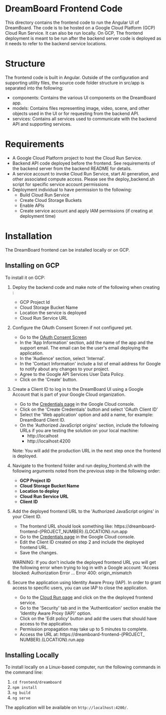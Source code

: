 # DreamBoard Frontend Code

This directory contains the frontend code to run the Angular UI of DreamBoard. The code is to be hosted on a Google Cloud Platform (GCP) Cloud Run Service. It can also be run locally. On GCP, The frontend deployment is meant to be run after the backend server code is deployed as it needs to refer to the backend service locations.

# Structure

The frontend code is built in Angular. Outside of the configuration and supporting utility files, the source code folder structure in src/app is separated into the following:

- components: Contains the various UI components on the DreamBoard app.
- models: Contains files representing image, video, scene, and other objects used in the UI or for requesting from the backend API.
- services: Contains all services used to communicate with the backend API and supporting services.

# Requirements

- A Google Cloud Platform project to host the Cloud Run Service.
- Backend API code deployed before the frontend. See requirements of the backend server from the backend README for details.
- A service account to invoke Cloud Run Service, start AI generation, and other associated compute access. Please see the deploy_backend.sh script for specific service account permissions
- Deployment individual to have permission to the following:
  - Build Cloud Run Service
  - Create Cloud Storage Buckets
  - Enable APIs
  - Create service account and apply IAM permissions (if creating at deployment time)

# Installation

The DreamBoard frontend can be installed locally or on GCP.

## Installing on GCP

To install it on GCP:

1. Deploy the backend code and make note of the following when creating :
   - GCP Project Id
   - Cloud Storage Bucket Name
   - Location the service is deployed
   - Cloud Run Service URL
2. Configure the OAuth Consent Screen if not configured yet.
   - Go to the [OAuth Consent Screen](http://console.cloud.google.com/auth/overview/create)
   - In the 'App Information' section, add the name of the app and the support email. The email can be the user's email deploying the application.
   - In the 'Audience' section, select 'Internal'.
   - In the 'Contact Information' include a list of email address for Google to notify about any changes to your project.
   - Agree to the Google API Services User Data Policy.
   - Click on the 'Create' button.
3. Create a Client ID to log in to the DreamBoard UI using a Google Account that is part of your Google Cloud organization.
   - Go to the [Credentials page](http://console.cloud.google.com/apis/credentials) in the Google Cloud console.
   - Click on the 'Create Credentials' button and select 'OAuth Client ID'
   - Select the 'Web application' option and add a name, for example: DreamBoard Client ID.
   - On the 'Authorized JavaScript origins' section, include the following URLs if you are testing the solution on your local machine:
      - http://localhost
      - http://localhost:4200

   Note: You will add the production URL in the next step once the frontend is deployed.
4. Navigate to the frontend folder and run deploy_frontend.sh with the following arguments noted from the previous step in the following order:

   - **GCP Project ID**
   - **Cloud Storage Bucket Name**
   - **Location to deploy**
   - **Cloud Run Service URL**
   - **Client ID**
5. Add the deployed frontend URL to the 'Authorized JavaScript origins' in your Client ID.
   - The frontend URL should look something like: https://dreamboard-frontend-{PROJECT_NUMBER}.{LOCATION}.run.app
   - Go to the [Credentials page](http://console.cloud.google.com/apis/credentials) in the Google Cloud console.
   - Edit the Client ID created on step 2 and include the deployed frontend URL.
   - Save the changes.

   WARNING: If you don't include the deployed frontend URL you will get the following error when trying to log in with a Google account: 'Access blocked: Authorization Error ... Error 400: origin_mismatch
6. Secure the application using Identity Aware Proxy (IAP). In order to grant access to specific users, you can use IAP to close the application.
   - Go to the [Cloud Run page](http://console.cloud.google.com/run) and click on the the deployed frontend service.
   - Go to the 'Security' tab and in the 'Authentication' section enable the 'Identity Aware Proxy (IAP)' option.
   - Click on the 'Edit policy' button and add the users that should have access to the application.
   - Permission propagation may take up to 5 minutes to complete.
   - Access the URL at: https://dreamboard-frontend-{PROJECT_ NUMBER}.{LOCATION}.run.app

## Installing Locally

To install locally on a Linux-based computer, run the following commands in the command line:

1. `cd frontend/dreamboard`
2. `npm install`
3. `ng build`
4. `ng serve`

The application will be available on `http://localhost:4200/`.
